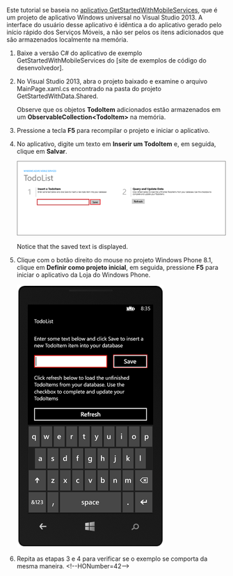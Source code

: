 ﻿
Este tutorial se baseia no [aplicativo GetStartedWithMobileServices](http://go.microsoft.com/fwlink/p/?LinkID=510826), que é um projeto de aplicativo Windows universal no Visual Studio 2013. A interface do usuário desse aplicativo é idêntica a do aplicativo gerado pelo início rápido dos Serviços Móveis, a não ser pelos os itens adicionados que são armazenados localmente na memória. 

1. Baixe a versão C# do aplicativo de exemplo GetStartedWithMobileServices do [site de exemplos de código do desenvolvedor]. 

2. No Visual Studio 2013, abra o projeto baixado e examine o arquivo MainPage.xaml.cs encontrado na pasta do projeto GetStartedWithData.Shared.

   	Observe que os objetos **TodoItem** adicionados estão armazenados em um **ObservableCollection&lt;TodoItem&gt;** na memória.

3. Pressione a tecla **F5** para recompilar o projeto e iniciar o aplicativo.

4. No aplicativo, digite um texto em **Inserir um TodoItem** e, em seguida, clique em **Salvar**.

   	![](./media/mobile-services-windows-universal-dotnet-download-project/mobile-quickstart-startup.png) 

   	Notice that the saved text is displayed.

5. Clique com o botão direito do mouse no projeto Windows Phone 8.1, clique em **Definir como projeto inicial**, em seguida, pressione **F5** para iniciar o aplicativo da Loja do Windows Phone.  

	![](./media/mobile-services-windows-universal-dotnet-download-project/mobile-quickstart-startup-wp8.png)

6. Repita as etapas 3 e 4 para verificar se o exemplo se comporta da mesma maneira.
\<!--HONumber=42-->
